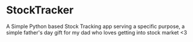 # StockTracker

A Simple Python based Stock Tracking app serving a specific purpose, a simple father's day gift for my dad who loves getting into stock market <3
